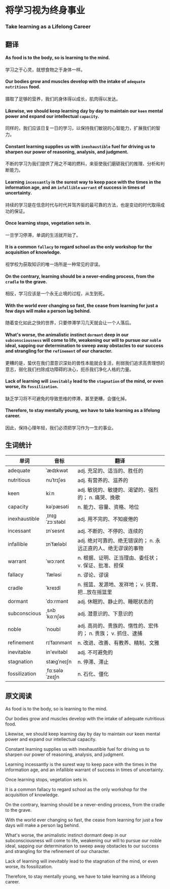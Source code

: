# 将学习视为终身事业

### Take learning as a Lifelong Career

## 翻译
#### As food is to the body, so is learning to the mind.
学习之于心灵，就想食物之于身体一样。
#### Our bodies grow and muscles develop with the intake of `adequate` `nutritious` food.
摄取了足够的营养，我们的身体得以成长，肌肉得以发达。
#### Likewise, we should keep learning day by day to maintain our `keen` mental power and expand our intellectual `capacity`.
同样的，我们应该日复一日的学习，以保持我们敏锐的心智能力，扩展我们的智力。
#### Constant learning supplies us with `inexhaustible` fuel for driving us to sharpen our power of reasoning, analysis, and judgment.
不断的学习为我们提供了用之不竭的燃料，来驱使我们磨砺我们的推理、分析和判断能力。
#### Learning `incessantly` is the surest way to keep pace with the times in the information age, and an `infallible` `warrant` of success in times of uncertainty.
持续的学习是在信息时代与时代并驾齐驱的最可靠的方法，也是变动的时代取得成功的保证。
#### Once learning stops, vegetation sets in.
一旦学习停滞，单调的生活就开始了。
#### It is a common `fallacy` to regard school as the only workshop for the acquisition of knowledge.
视学校为获取知识的唯一场所是一种常见的谬误。
#### On the contrary, learning should be a never-ending process, from the `cradle` to the grave.
相反，学习应该是一个永无止境的过程，从生到死。
#### With the world ever changing so fast, the cease from learning for just a few days will make a person lag behind.
随着变化如此之快的世界，只要停滞学习几天就会让一个人落后。
#### What's worse, the animalistic instinct `dormant` deep in our `subconsciousness` will come to life, weakening our will to pursue our `noble` ideal, sapping our determination to sweep away obstacles to our success and strangling for the `refinement` of our character.
更糟的是，蛰伏在我们潜意识深处的兽性本能就会复活，削弱我们追求高贵理想的意志，弱化我们扫除成功障碍的决心，扼杀我们净化人格的力量。
#### Lack of learning will `inevitably` lead to the `stagnation` of the mind, or even worse, its `fossilization`.
缺乏学习将不可避免的导致思维的停滞，甚至更糟，会僵化掉。
#### Therefore, to stay mentally young, we have to take learning as a lifelong career.
因此，保持心理年轻，我们必须把学习作为一生的事业。

## 生词统计
| 单词 | 音标 | 翻译 |
|-|-|-|
| adequate | ˈædɪkwət | adj. 充足的、适当的、胜任的 |
| nutritious | nuˈtrɪʃəs | adj. 有营养的、滋养的 |
| keen | kiːn | adj. 敏锐的、敏捷的、渴望的、强烈的； n. 痛哭、挽歌 |
| capacity | kəˈpæsəti | n. 能力、容量、资格、地位 |
| inexhaustible | ˌɪnɪɡˈzɔːstəbl | adj. 用不完的、不知疲倦的 |
| incessant | ɪnˈsesnt | adj. 不断的、不停的、连续的 |
| infallible | ɪnˈfæləbl | adj. 绝对可靠的、绝无错误的； n. 永远正直的人、绝无谬误的事物 |
| warrant | ˈwɔːrənt | n. 根据、证明、正当理由、委任状； v. 保证、批准、担保 |
| fallacy | ˈfæləsi | n. 谬论、谬误 |
| cradle | ˈkreɪdl | n. 摇篮、发源地、发祥地； v. 抚育、把...放在摇篮里 |
| dormant | ˈdɔːrmənt | adj. 休眠的、静止的、睡眠状态的 |
| subconscious | ˌsʌbˈkɑːnʃəs | adj. 潜意识的、下意识的 |
| noble | ˈnoʊbl | adj. 高尚的、贵族的、惰性的、宏伟的； n. 贵族； v. 抓住、逮捕 |
| refinement | rɪˈfaɪnmənt | n. 改进、改善、有教养、精制、文雅 |
| inevitable | in'evitəbl | adj. 不可避免的 |
| stagnation | stæɡˈneɪʃn | n. 停滞、滞止 |
| fossilization | ˌfɑːsələˈzeɪʃn | n. 石化、僵化 |


## 原文阅读
As food is to the body, so is learning to the mind.

Our bodies grow and muscles develop with the intake of adequate nutritious food.

Likewise, we should keep learning day by day to maintain our keen mental power and expand our intellectual capacity.

Constant learning supplies us with inexhaustible fuel for driving us to sharpen our power of reasoning, analysis, and judgment.

Learning incessantly is the surest way to keep pace with the times in the information age, and an infallible warrant of success in times of uncertainty.

Once learning stops, vegetation sets in.

It is a common fallacy to regard school as the only workshop for the acquisition of knowledge.

On the contrary, learning should be a never-ending process, from the cradle to the grave.

With the world ever changing so fast, the cease from learning for just a few days will make a person lag behind.

What's worse, the animalistic instinct dormant deep in our subconsciousness will come to life, weakening our will to pursue our noble ideal, sapping our determination to sweep away obstacles to our success and strangling for the refinement of our character.

Lack of learning will inevitably lead to the stagnation of the mind, or even worse, its fossilization.

Therefore, to stay mentally young, we have to take learning as a lifelong career.

<!-- <src-rtyAudio :src="'https://rtyxmd.gitee.io/rtyresources2020/February/Take%20Learning%20as%20a%20Lifelong%20Career.mp3'"></src-rtyAudio> -->